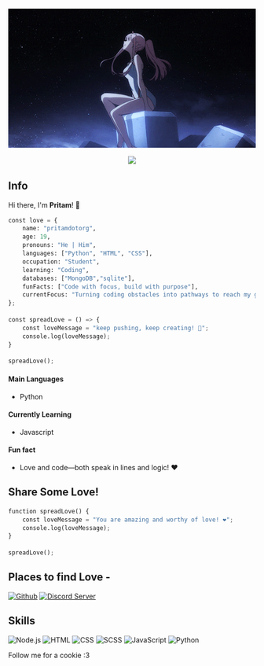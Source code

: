 <p align="center">
        <img src="https://github.com/inthelovedotorg/inthelovedotorg/blob/main/zerotwo.gif" />
</p>

<p align="center">
   <a href="https://discord.com/users/1087282349395411015">
      <img src="https://lanyard.cnrad.dev/api/1087282349395411015" />
   </a>
</p>

## Info

Hi there, I'm **Pritam**! 🐧
```python
const love = {
    name: "pritamdotorg",
    age: 19,
    pronouns: "He | Him",
    languages: ["Python", "HTML", "CSS"],
    occupation: "Student",
    learning: "Coding",
    databases: ["MongoDB","sqlite"],
    funFacts: ["Code with focus, build with purpose"],
    currentFocus: "Turning coding obstacles into pathways to reach my goals! ✨",
};

const spreadLove = () => {
    const loveMessage = "keep pushing, keep creating! 🤞";
    console.log(loveMessage);
}

spreadLove();
```
#### Main Languages
- Python 

#### Currently Learning
- Javascript 

#### Fun fact
- Love and code—both speak in lines and logic! :heart:

## Share Some Love!
```python
function spreadLove() {
    const loveMessage = "You are amazing and worthy of love! ❤️";
    console.log(loveMessage);
}

spreadLove();
```
## Places to find Love - 
  
 [![Github](https://img.shields.io/badge/-Github-181717?style=for-the-badge&logo=Github&logoColor=white)](https://github.com/wpritam) 
 [![Discord Server](https://img.shields.io/badge/Discord-7289DA?style=for-the-badge&logo=discord&logoColor=white)](https://discord.gg/odx)
 
## Skills
![Node.js](https://img.shields.io/badge/Node.js-43853D?style=for-the-badge&logo=node.js&logoColor=white)
![HTML](https://img.shields.io/badge/HTML5-E34F26?style=for-the-badge&logo=html5&logoColor=white) 
![CSS](https://img.shields.io/badge/CSS3-1572B6?style=for-the-badge&logo=css3&logoColor=white)
![SCSS](https://img.shields.io/badge/Sass-CC6699?style=for-the-badge&logo=sass&logoColor=white)
![JavaScript](https://img.shields.io/badge/javascript-%23323330.svg?style=for-the-badge&logo=javascript&logoColor=%23F7DF1E)
![Python](https://camo.githubusercontent.com/6e9afc59cd0881afb915824eacc6ffb6147440b4c78904b561d617a203b96e32/68747470733a2f2f696d672e736869656c64732e696f2f62616467652f507974686f6e2d3134333534433f7374796c653d666f722d7468652d6261646765266c6f676f3d707974686f6e266c6f676f436f6c6f723d7768697465)

Follow me for a cookie :3
